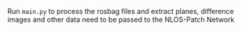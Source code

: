 Run `main.py` to process the rosbag files and extract planes, difference images and other data need to be passed to the NLOS-Patch Network 